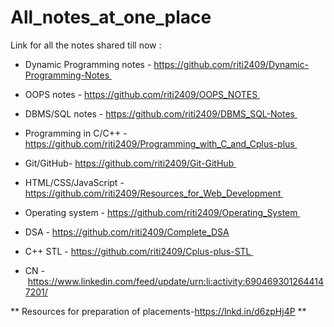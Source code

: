 # All_notes_at_one_place

Link for all the notes shared till now : 

- Dynamic Programming notes - https://github.com/riti2409/Dynamic-Programming-Notes 

- OOPS notes - https://github.com/riti2409/OOPS_NOTES 

- DBMS/SQL notes - https://github.com/riti2409/DBMS_SQL-Notes 

- Programming in C/C++ - https://github.com/riti2409/Programming_with_C_and_Cplus-plus 

- Git/GitHub- https://github.com/riti2409/Git-GitHub 

- HTML/CSS/JavaScript - https://github.com/riti2409/Resources_for_Web_Development 

- Operating system - https://github.com/riti2409/Operating_System 

- DSA - https://github.com/riti2409/Complete_DSA

- C++ STL - https://github.com/riti2409/Cplus-plus-STL 

- CN - https://www.linkedin.com/feed/update/urn:li:activity:6904693012644147201/

** Resources for preparation of placements-https://lnkd.in/d6zpHj4P **
